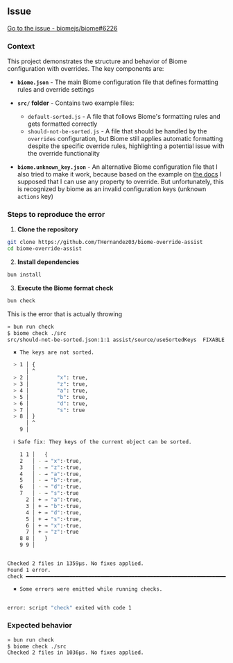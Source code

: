 ## Issue

[Go to the issue - biomejs/biome#6226](https://github.com/biomejs/biome/issues/6226)

### Context

This project demonstrates the structure and behavior of Biome configuration with overrides. The key components are:

- **`biome.json`** - The main Biome configuration file that defines formatting rules and override settings
- **`src/` folder** - Contains two example files:

  - `default-sorted.js` - A file that follows Biome's formatting rules and gets formatted correctly
  - `should-not-be-sorted.js` - A file that should be handled by the `overrides` configuration, but Biome still applies automatic formatting despite the specific override rules, highlighting a potential issue with the override functionality

- **`biome.unknown_key.json`** - An alternative Biome configuration file that I also tried to make it work, because based on the example on [the docs](https://next.biomejs.dev/reference/configuration/#overridesitemjson) I supposed that I can use any property to override. But unfortunately, this is recognized by biome as an invalid configuration keys (unknown `actions` key)

### Steps to reproduce the error

1. **Clone the repository**

```bash
git clone https://github.com/THernandez03/biome-override-assist
cd biome-override-assist
```

2. **Install dependencies**

```bash
bun install
```

3. **Execute the Biome format check**

```bash
bun check
```

This is the error that is actually throwing

```bash
» bun run check
$ biome check ./src
src/should-not-be-sorted.json:1:1 assist/source/useSortedKeys  FIXABLE  ━━━━━━━━━━━━━━━━━━━━━━━━━━━━━━━━━━━━━━━━━━━━━━━━━━━━━━━━━━━━━━━━━━━━━━━━━━━━━━━━━━━━━━━━━━━━━━━━━━━━━━━━━━━━━━━━━━━━━━━━━━━━━━━━━━━━━━━━━━━━━━━━━━━━━━━━━━━━━━━━━━━━━━━━━━━━━━━━━━━━━━━━━━━━━━━━━━━━━━━━━━━━━━━━━━━━━━━━━━━━━━━━━━━━━━━━━━━━━━━━━━━━━━━━━━━━━━━━━━━━━━━━━━━━━━━━━━━━━━━━━━━━━━━━━━━━━━━━━━━━━━━━━━━━

  ✖ The keys are not sorted.

  > 1 │ {
      │ ^
  > 2 │         "x": true,
  > 3 │         "z": true,
  > 4 │         "a": true,
  > 5 │         "b": true,
  > 6 │         "d": true,
  > 7 │         "s": true
  > 8 │ }
      │ ^
    9 │

  ℹ Safe fix: They keys of the current object can be sorted.

    1 1 │   {
    2   │ - → "x":·true,
    3   │ - → "z":·true,
    4   │ - → "a":·true,
    5   │ - → "b":·true,
    6   │ - → "d":·true,
    7   │ - → "s":·true
      2 │ + → "a":·true,
      3 │ + → "b":·true,
      4 │ + → "d":·true,
      5 │ + → "s":·true,
      6 │ + → "x":·true,
      7 │ + → "z":·true
    8 8 │   }
    9 9 │


Checked 2 files in 1359µs. No fixes applied.
Found 1 error.
check ━━━━━━━━━━━━━━━━━━━━━━━━━━━━━━━━━━━━━━━━━━━━━━━━━━━━━━━━━━━━━━━━━━━━━━━━━━━━━━━━━━━━━━━━━━━━━━━━━━━━━━━━━━━━━━━━━━━━━━━━━━━━━━━━━━━━━━━━━━━━━━━━━━━━━━━━━━━━━━━━━━━━━━━━━━━━━━━━━━━━━━━━━━━━━━━━━━━━━━━━━━━━━━━━━━━━━━━━━━━━━━━━━━━━━━━━━━━━━━━━━━━━━━━━━━━━━━━━━━━━━━━━━━━━━━━━━━━━━━━━━━━━━━━━━━━━━━━━━━━━━━━━━━━━━━━━━━━━━━━━━━━━━━━━━━━━━━━━━━━━━━━━━━━━━━━━━━━━━━━━━━━━━━━━━━━━━━

  ✖ Some errors were emitted while running checks.


error: script "check" exited with code 1
```

### Expected behavior

```bash
» bun run check
$ biome check ./src
Checked 2 files in 1036µs. No fixes applied.
```

